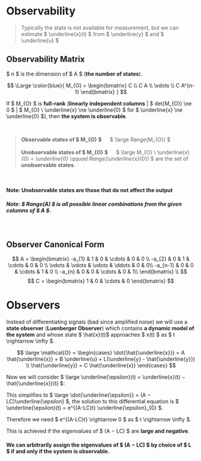 # Observability
> Typically the state is not available for measurement, but we can estimate $ \underline{x}(t) $ from $ \underline{y} $ and $ \underline{u} $

## Observability Matrix

$ n $ is the dimension of $ A $ (**the number of states**).

$$ \Large \color{blue}{
M_{O} = \begin{bmatrix}
C \\
C A \\
\vdots \\
C A^{n-1}
\end{bmatrix}
}
$$

If $ M_{O} $ is **full-rank** (**linearly independent columns** | $ det(M_{O}) \ne 0 $ | $ M_{O} \ \underline{x} \ne \underline{0} $ for $ \underline{x} \ne \underline{0} $), then **the system is observable**.

</br>

> **Observable states of $ M_{O} $** &emsp; $ \large Range(M_{O}) $ </br> </br>
> **Unobservable states of $ M_{O} $** &emsp; $ \large M_{O} \ \underline{x}_{0} = \underline{0} \qquad Range(\underline{x}_{0}) $ are the set of **unobservable states**.

</br>

#### Note: Unobservable states are those that do not affect the output

##### Note: $ Range(A) $ is all possible linear combinations from the given columns of $ A $.

</br>

## Observer Canonical Form

$$ 
A = \begin{bmatrix}
-a_{1} & 1 & 0 & \cdots & 0 & 0 \\
-a_{2} & 0 & 1 & \cdots & 0 & 0 \\
\vdots & \vdots & \vdots & \ddots & 0 & 0\\
-a_{n-1} & 0 & 0 & \cdots & 1 & 0 \\
-a_{n} & 0 & 0 & \cdots & 0 & 1\\
\end{bmatrix} \\
$$
$$
C = \begin{bmatrix} 1 & 0 & \cdots & 0 \end{bmatrix}
$$


# Observers

Instead of differentiating signals (bad since amplified noise) we will use a **state observer** (**Luenberger Observer**) which contains **a dynamic model of the system** and whose state $ \hat{x}(t)$ approaches $ x(t) $ as $ t \rightarrow \infty $.


$$ \large
\mathcal{O} = 
\begin{cases}
\dot{\hat{\underline{x}}} = A \hat{\underline{x}} + B \underline{u} + L(\underline{y} - \hat{\underline{y}}) \\
\hat{\underline{y}} = C \hat{\underline{x}}
\end{cases}
$$

Now we will consider $ \large \underline{\epsilon}(t) = \underline{x}(t) − \hat{\underline{x}}(t) $:

This simplifies to $ \large \dot{\underline{\epsilon}} = (A − LC)\underline{\epsilon} $, the solution to this differential equation is $ \underline{\epsilon}(t) = e^{(A-LC)t} \underline{\epsilon}_{0} $.

Therefore we need  $ e^{(A-LC)t} \rightarrow 0 $ as $ t \rightarrow \infty $.

This is achieved if the eigenvalues of $ (A − LC) $ are **large and negative**.

#### We can arbitrarily assign the eigenvalues of $ (A − LC) $ by choice of $ L $ if and only if the system is observable.





